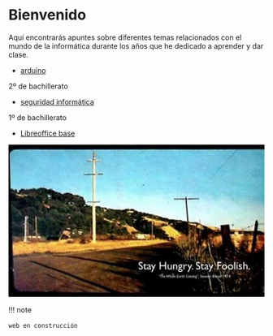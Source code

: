 # Bienvenido

Aquí encontrarás apuntes sobre diferentes temas relacionados con el mundo de la informática durante los años que he dedicado a aprender y dar clase.

- [arduino](arduino/index.md)

2º de bachillerato

- [seguridad informática](seguridad/index.md)

1º de bachillerato

- [Libreoffice base](base/index.md)

![](img/2022-11-25-17-49-34.png)


!!! note

    web en construcción